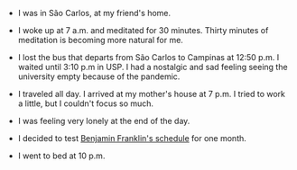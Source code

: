 - I was in São Carlos, at my friend's home.

- I woke up at 7 a.m. and meditated for 30 minutes. Thirty minutes of meditation is becoming more natural for me.

- I lost the bus that departs from São Carlos to Campinas at 12:50 p.m. I waited until 3:10 p.m in USP. I had a nostalgic and sad feeling seeing the university empty because of the pandemic.

- I traveled all day. I arrived at my mother's house at 7 p.m. I tried to work a little, but I couldn't focus so much.

- I was feeling very lonely at the end of the day.

- I decided to test [Benjamin Franklin's schedule](/zettelkasten/benjamin-franklin-s-schedule) for one month.

- I went to bed at 10 p.m.
